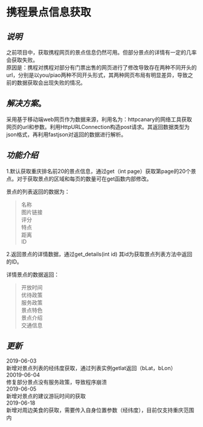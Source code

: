 # 携程景点信息获取  
*说明*  
-------  
之前项目中，获取携程网页的景点信息仍然可用。但部分景点的详情有一定的几率会获取失败。  
原因是：携程对携程对部分有门票出售的网页进行了修改导致存在两种不同开头的url，分别是以you/piao两种不同开头形式，其两种网页布局有明显差异，导致之前的数据获取会出现失败的情况。  

*解决方案*。
---------  
采用基于移动端web网页作为数据来源，利用名为：httpcanary的网络工具获取网页的url和参数。利用HttpURLConnection构造post请求。其返回数据类型为json格式，再利用fastjson对返回的数据进行解析。

*功能介绍*  
---------  
1.默认获取重庆排名前20的景点信息，通过get（int page）获取第page的20个景点。对于获取景点的区域和每页的数量可在get函数内部修改。  

景点的列表返回的数据为：  
>名称  
>图片链接  
>评分  
>特点  
>距离  
>ID  

2.返回景点的详情数据，通过get_details(int id) 其id为获取景点列表方法中返回的ID。  
 
 详情景点的数据返回：  
 >开放时间  
 >优待政策  
 >服务政策  
 >景点特色  
 >景点介绍  
 >交通信息
 
 *更新*  
 -------  
 2019-06-03  
 新增对景点列表的经纬度获取，通过列表实例getlat返回（bLat，bLon）  
20019-06-04  
修复部分景点没有服务政策，导致程序崩溃   
2019-06-05  
新增对景点的建议游玩时间的获取  
2019-06-18  
新增对周边美食的获取，需要传入自身位置参数（经纬度），目前仅支持重庆范围内
